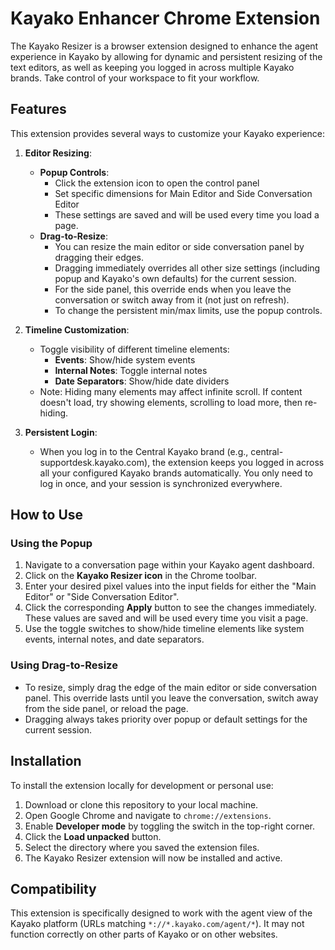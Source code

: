 # Kayako Enhancer Chrome Extension

The Kayako Resizer is a browser extension designed to enhance the agent experience in Kayako by allowing for dynamic and persistent resizing of the text editors, as well as keeping you logged in across multiple Kayako brands. Take control of your workspace to fit your workflow.

## Features

This extension provides several ways to customize your Kayako experience:

1.  **Editor Resizing**:
    * **Popup Controls**:
        - Click the extension icon to open the control panel
        - Set specific dimensions for Main Editor and Side Conversation Editor
        - These settings are saved and will be used every time you load a page.
    * **Drag-to-Resize**:
        - You can resize the main editor or side conversation panel by dragging their edges.
        - Dragging immediately overrides all other size settings (including popup and Kayako's own defaults) for the current session.
        - For the side panel, this override ends when you leave the conversation or switch away from it (not just on refresh).
        - To change the persistent min/max limits, use the popup controls.

2.  **Timeline Customization**:
    * Toggle visibility of different timeline elements:
        - **Events**: Show/hide system events
        - **Internal Notes**: Toggle internal notes
        - **Date Separators**: Show/hide date dividers
    * Note: Hiding many elements may affect infinite scroll. If content doesn't load, try showing elements, scrolling to load more, then re-hiding.

3.  **Persistent Login**:
    * When you log in to the Central Kayako brand (e.g., central-supportdesk.kayako.com), the extension keeps you logged in across all your configured Kayako brands automatically. You only need to log in once, and your session is synchronized everywhere.

## How to Use

### Using the Popup

1.  Navigate to a conversation page within your Kayako agent dashboard.
2.  Click on the **Kayako Resizer icon** in the Chrome toolbar.
3.  Enter your desired pixel values into the input fields for either the "Main Editor" or "Side Conversation Editor".
4.  Click the corresponding **Apply** button to see the changes immediately. These values are saved and will be used every time you visit a page.
5.  Use the toggle switches to show/hide timeline elements like system events, internal notes, and date separators.

### Using Drag-to-Resize

- To resize, simply drag the edge of the main editor or side conversation panel. This override lasts until you leave the conversation, switch away from the side panel, or reload the page.
- Dragging always takes priority over popup or default settings for the current session.

## Installation

To install the extension locally for development or personal use:

1.  Download or clone this repository to your local machine.
2.  Open Google Chrome and navigate to `chrome://extensions`.
3.  Enable **Developer mode** by toggling the switch in the top-right corner.
4.  Click the **Load unpacked** button.
5.  Select the directory where you saved the extension files.
6.  The Kayako Resizer extension will now be installed and active.

## Compatibility

This extension is specifically designed to work with the agent view of the Kayako platform (URLs matching `*://*.kayako.com/agent/*`). It may not function correctly on other parts of Kayako or on other websites.